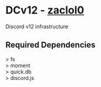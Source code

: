 # DCv12 - <a href="https://github.com/zaclol0">zaclol0</a>
Discord v12 infrastructure

<h2>Required Dependencies</h2>
> fs <br>
> moment<br>
> quick.db<br>
> discord.js<br>
